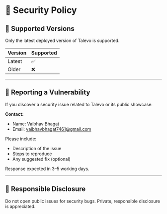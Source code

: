 # 🔐 Security Policy

## 📅 Supported Versions

Only the latest deployed version of Talevo is supported.

| Version | Supported |
|---------|-----------|
| Latest  | ✅         |
| Older   | ❌         |

---

## 🐞 Reporting a Vulnerability

If you discover a security issue related to Talevo or its public showcase:

**Contact:**
- Name: Vaibhav Bhagat
- Email: vaibhavbhagat7461@gmail.com

Please include:
- Description of the issue
- Steps to reproduce
- Any suggested fix (optional)

Response expected in 3–5 working days.

---

## 🧭 Responsible Disclosure

Do not open public issues for security bugs. Private, responsible disclosure is appreciated.


